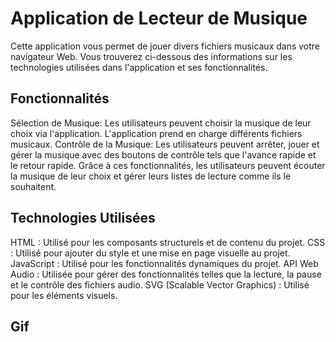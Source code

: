 # Application de Lecteur de Musique

Cette application vous permet de jouer divers fichiers musicaux dans votre navigateur Web. Vous trouverez ci-dessous des informations sur les technologies utilisées dans l'application et ses fonctionnalités.

## Fonctionnalités

Sélection de Musique: Les utilisateurs peuvent choisir la musique de leur choix via l'application. L'application prend en charge différents fichiers musicaux.
Contrôle de la Musique: Les utilisateurs peuvent arrêter, jouer et gérer la musique avec des boutons de contrôle tels que l'avance rapide et le retour rapide.
Grâce à ces fonctionnalités, les utilisateurs peuvent écouter la musique de leur choix et gérer leurs listes de lecture comme ils le souhaitent.

## Technologies Utilisées

HTML : Utilisé pour les composants structurels et de contenu du projet.
CSS : Utilisé pour ajouter du style et une mise en page visuelle au projet.
JavaScript : Utilisé pour les fonctionnalités dynamiques du projet.
API Web Audio : Utilisée pour gérer des fonctionnalités telles que la lecture, la pause et le contrôle des fichiers audio.
SVG (Scalable Vector Graphics) : Utilisé pour les éléments visuels.

## Gif

<img src="" />
